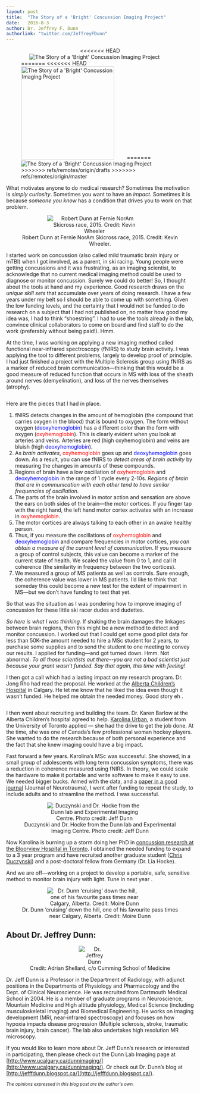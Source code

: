 ```yaml
---
layout: post
title:  "The Story of a 'Bright' Concussion Imaging Project"
date:   2016-8-3
author: Dr. Jeffrey F. Dunn
authorlink: "twitter.com/JeffreyFDunn"
---
```

<link href="https://afeld.github.io/emoji-css/emoji.css" rel="stylesheet">

<figure>
	<center>
<<<<<<< HEAD
  <img src="{{ '/assets/img/2016-8-3-Dunn/title.jpg' | prepend: site.baseurl }}" style="display: inline-block; max-width:100%; height:auto; margin-right:30px; auto;" alt="The Story of a 'Bright' Concussion Imaging Project"></center>
=======
<<<<<<< HEAD
  <img src="{{ '/assets/img/2016-8-3-Dunn/title.JPG' | prepend: site.baseurl }}" style="display: inline-block; height:250px; margin-right:30px; auto;" alt="The Story of a 'Bright' Concussion Imaging Project"></center>
=======
  <img src="{{ '/assets/img/2016-8-3-Dunn/title.JPG' | prepend: site.baseurl }}" style="display: inline-block; max-width:100%; height:auto; margin-right:30px; auto;" alt="The Story of a 'Bright' Concussion Imaging Project"></center>
>>>>>>> refs/remotes/origin/drafts
>>>>>>> refs/remotes/origin/master
</figure>


<p class="intro">What motivates anyone to do medical research? Sometimes the motivation is <em>simply curiosity</em>. Sometimes you want to have an <em>impact</em>. Sometimes it is because <em>someone you know</em> has a condition that drives you to work on that problem.</p>

<figure>
	<center>
  <img src="{{ '/assets/img/2016-8-3-Dunn/DSC04378.jpg' | prepend: site.baseurl }}" style="display: inline-block; max-width:60%; height:auto; margin-right:30px; auto;" alt="Robert Dunn at Fernie NorAm Skicross race, 2015. Credit: Kevin Wheeler">
		<figcaption>Robert Dunn at Fernie NorAm Skicross race, 2015. Credit: Kevin Wheeler.</figcaption></center>
</figure>


I started work on concussion (also called mild traumatic brain injury or mTBI) when I got involved, as a parent, in ski racing. Young people were getting concussions and it was frustrating, as an imaging scientist, to acknowledge that no current medical imaging method could be used to diagnose or monitor concussion. Surely we could do better! So, I thought about the tools at hand and my experience. Good research draws on the <em>unique skill sets</em> that accumulate over years of doing research. I have a few years under my belt so I should be able to come up with something. Given the low funding levels, and the certainty that I would not be funded to do research on a subject that I had not published on, no matter how good my idea was, I had to think “shoestring”. I had to use the tools already in the lab, convince clinical collaborators to come on board and find staff to do the work (preferably without being paid!). Hmm.

At the time, I was working on applying a new imaging method called functional near-infrared spectroscopy (fNIRS) to study brain activity. I was applying the tool to different problems, largely to develop proof of principle. I had just finished a project with the Multiple Sclerosis group using fNIRS as a marker of reduced brain communication—thinking that this would be a good measure of reduced function that occurs in MS with loss of the sheath around nerves (demyelination), and loss of the nerves themselves (atrophy).


<figure>
	<center>
  <img src="{{ '/assets/img/2016-8-3-Dunn/refmsNIRS.jpg' | prepend: site.baseurl }}" style="display: inline-block; max-width:100%; height:auto; margin-right:30px; auto;" alt=""></center>
</figure>


Here are the pieces that I had in place.

1. fNIRS detects changes in the amount of hemoglobin (the compound that carries oxygen in the blood) that is bound to oxygen. The form without oxygen (<span style="color:blue">deoxyhemoglobin</span>) has a different color than the form with oxygen (<span style="color:red">oxyhemoglobin</span>). This is clearly evident when you look at arteries and veins. Arteries are red (high oxyhemoglobin) and veins are bluish (high <span style="color:blue">deoxyhemoglobin</span>).
2. As <em>brain activates</em>, <span style="color:red">oxyhemoglobin</span> goes up and <span style="color:blue">deoxyhemoglobin</span> goes down. As a result, you can use fNIRS to <em>detect areas of brain activity</em> by measuring the changes in amounts of these compounds.
3. Regions of brain have a low oscillation of <span style="color:red">oxyhemoglobin</span> and <span style="color:blue">deoxyhemoglobin</span> in the range of 1 cycle every 2-10s. <em>Regions of brain that are in communication with each other tend to have similar frequencies of oscillation.</em>
4. The parts of the brain involved in motor action and sensation are above the ears on both sides of the brain—the motor cortices. If you finger tap with the right hand, the left hand motor cortex activates with an increase in <span style="color:red">oxyhemoglobin</span>.
5. The motor cortices are always talking to each other in an awake healthy person.
6. Thus, if you measure the oscillations of <span style="color:red">oxyhemoglobin</span> and <span style="color:blue">deoxyhemoglobin</span> and compare frequencies in motor cortices, <em>you can obtain a measure of the current level of communication</em>. If you measure a group of control subjects, this value can become a marker of the current state of health. We scaled the value from 0 to 1, and call it coherence (the similarity in frequency between the two cortices).
7. We measured a group of MS patients as well as controls. Sure enough, the coherence value was lower in MS patients. I’d like to think that someday this could become a new test for the extent of impairment in MS—but we don’t have funding to test that yet.

So that was the situation as I was pondering how to improve imaging of concussion for these little ski racer dudes and dudettes.

<em>So here is what I was thinking.</em> If shaking the brain damages the linkages between brain regions, then this might be a new method to detect and monitor concussion. I worked out that I could get some good pilot data for less than 50K-the amount needed to hire a MSc student for 2 years, to purchase some supplies and to send the student to one meeting to convey our results. I applied for funding—and got turned down. Hmm. Not abnormal. <em>To all those scientists out there--you are not a bad scientist just because your grant wasn’t funded. Say that again, this time with feeling!</em>

I then got a call which had a lasting impact on my research program. Dr. Jong Rho had read the proposal. He worked at the [Alberta Children’s Hospital](http://research4kids.ucalgary.ca/) in Calgary. He let me know that he liked the idea even though it wasn’t funded. He helped me obtain the needed money. Good story eh <i class="em em-smiley"></i>.

<figure>
	<center>
  <img src="{{ '/assets/img/2016-8-3-Dunn/dunnpodcasts.png' | prepend: site.baseurl }}" style="display: inline-block; max-width:40%; height:auto; margin-right:30px; auto;" alt=""></center>
</figure>


I then went about recruiting and building the team. Dr. Karen Barlow at the Alberta Children’s hospital agreed to help. [Karolina Urban](http://research.hollandbloorview.ca/researchcentreslabs/prismlab/people/graduatestudents/karolinaurban), a student from the University of Toronto applied — she had the drive to get the job done. At the time, she was one of Canada’s few professional woman hockey players. She wanted to do the research because of both personal experience and the fact that she knew imaging could have a big impact.

Fast forward a few years. Karolina’s MSc was successful. She showed, in a small group of adolescents with long term concussion symptoms, there was a reduction in coherence measured using fNIRS. In theory, we could scale the hardware to make it portable and write software to make it easy to use. We needed bigger bucks. Armed with the data, and a [paper in a good journal](http://www.ncbi.nlm.nih.gov/pubmed/25387354) (Journal of Neurotrauma), I went after funding to repeat the study, to include adults and to streamline the method. I was successful.

<figure>
	<center>
  <img src="{{ '/assets/img/2016-8-3-Dunn/dunnteam.png' | prepend: site.baseurl }}" style="display: inline-block; max-width:60%; height:auto; margin-right:30px; auto;" alt="Duczynski and Dr. Hocke from the Dunn lab and Experimental Imaging Centre. Photo credit: Jeff Dunn">
	<figcaption>Duczynski and Dr. Hocke from the Dunn lab and Experimental Imaging Centre. Photo credit: Jeff Dunn</figcaption></center>
</figure>



Now Karolina is burning up a storm doing her PhD in [concussion research at the Bloorview Hospital in Toronto](http://hollandbloorview.ca/programsandservices/concussioncentre). I obtained the needed funding to expand to a 3 year program and have recruited another graduate student ([Chris Duczynski](https://twitter.com/cdiz4)) and a post-doctoral fellow from Germany (Dr. Lia Hocke).

And we are off—working on a project to develop a portable, safe, sensitive method to monitor brain injury with light. Tune in next year <i class="em em-smiley"></i>.

<figure>
	<center>
  <img src="{{ '/assets/img/2016-8-3-Dunn/skiing.png' | prepend: site.baseurl }}" style="display: inline-block; max-width:60%; height:auto; margin-right:30px; auto;" alt="Dr. Dunn ‘cruising’ down the hill, one of his favourite pass times near Calgary, Alberta. Credit: Moire Dunn">
	<figcaption>Dr. Dunn ‘cruising’ down the hill, one of his favourite pass times near Calgary, Alberta. Credit: Moire Dunn</figcaption></center>
</figure>




About Dr. Jeffrey Dunn:
----
<figure>
	<center>
  <img src="{{ '/assets/img/2016-8-3-Dunn/drdunn.png' | prepend: site.baseurl }}" style="display: inline-block; max-width:20%; height:auto; margin-right:30px; auto;" alt="Dr. Jeffrey Dunn">
	<figcaption>Credit: Adrian Shellard, c/o Cumming School of Medicine</figcaption></center>
</figure>

Dr. Jeff Dunn is a Professor in the Department of Radiology, with adjunct positions in the Departments of Physiology and Pharmacology and the Dept. of Clinical Neuroscience. He was recruited from Dartmouth Medical School in 2004. He is a member of graduate programs in Neuroscience, Mountain Medicine and High altitude physiology, Medical Science (including musculoskeletal imaging) and Biomedical Engineering. He works on imaging development (MRI, near-infrared spectroscopy) and focuses on how hypoxia impacts disease progression (Multiple sclerosis, stroke, traumatic brain injury, brain cancer). The lab also undertakes high resolution MR microscopy.

If you would like to learn more about Dr. Jeff Dunn’s research or interested in participating, then please check out the Dunn Lab Imaging page at [http://www.ucalgary.ca/dunnimaging/](http://www.ucalgary.ca/dunnimaging/). Or check out Dr. Dunn’s blog at [http://jefffdunn.blogspot.ca/](http://jefffdunn.blogspot.ca/).

<small>_The opinions expressed in this blog post are the author's own._</small>
